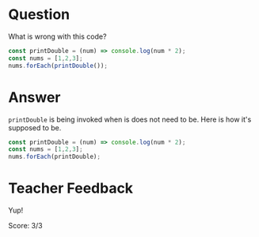 # Question
What is wrong with this code?

```js
const printDouble = (num) => console.log(num * 2);
const nums = [1,2,3];
nums.forEach(printDouble());
```

# Answer
`printDouble` is being invoked when is does not need to be. Here is how it's supposed to be.

```js
const printDouble = (num) => console.log(num * 2);
const nums = [1,2,3];
nums.forEach(printDouble);
```

# Teacher Feedback

Yup!

Score: 3/3